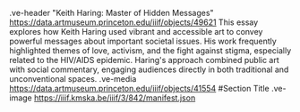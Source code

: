 .ve-header "Keith Haring: Master of Hidden Messages" https://data.artmuseum.princeton.edu/iiif/objects/49621
This essay explores how Keith Haring used vibrant and accessible art to convey powerful messages about important societal issues. His work frequently highlighted themes of love, activism, and the fight against stigma, especially related to the HIV/AIDS epidemic. Haring's approach combined public art with social commentary, engaging audiences directly in both traditional and unconventional spaces.
.ve-media https://data.artmuseum.princeton.edu/iiif/objects/41554
#Section Title
.ve-image https://iiif.kmska.be/iiif/3/842/manifest.json